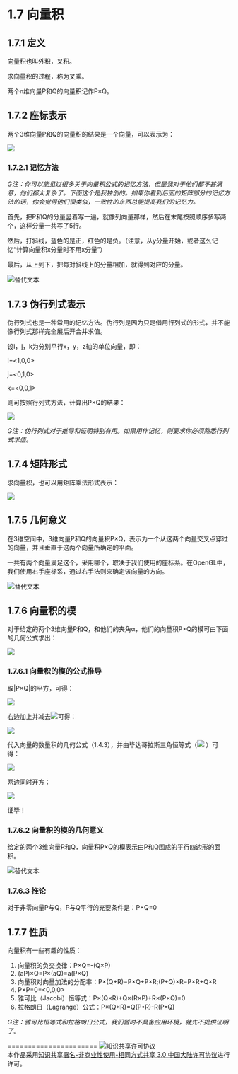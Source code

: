 # 1.7 向量积

## 1.7.1 定义
向量积也叫外积，叉积。

求向量积的过程，称为叉乘。

两个n维向量P和Q的向量积记作P×Q。

## 1.7.2 座标表示
两个3维向量P和Q的向量积的结果是一个向量，可以表示为：

<img src="http://latex.codecogs.com/gif.latex?$$P\times Q = \left\langle {{P_y}{Q_z} - {P_z}{Q_y},{P_z}{Q_x} - {P_x}{Q_z},{P_x}{Q_y} - {P_y}{Q_x}} \right\rangle$$">

### 1.7.2.1 记忆方法

*G注：你可以能见过很多关于向量积公式的记忆方法，但是我对于他们都不甚满意，他们都太复杂了。下面这个是我独创的。如果你看到后面的矩阵部分的记忆方法的话，你会觉得他们很类似，一致性的东西总能提高我们的记忆力。*

首先，把P和Q的分量竖着写一遍，就像列向量那样，然后在末尾按照顺序多写两个，这样分量一共写了5行。

然后，打斜线，蓝色的是正，红色的是负。（注意，从y分量开始，或者这么记忆“计算向量积x分量时不用x分量”）

最后，从上到下，把每对斜线上的分量相加，就得到对应的分量。

![替代文本](pic/1-7-1.png "1-7-1.png")

## 1.7.3 伪行列式表示

伪行列式也是一种常用的记忆方法。伪行列是因为只是借用行列式的形式，并不能像行列式那样完全展后开合并求值。

设i，j，k为分别平行x，y，z轴的单位向量，即：

i=\<1,0,0\>

j=\<0,1,0\>

k=\<0,0,1\>

则可按照行列式方法，计算出P×Q的结果：

<img src="http://latex.codecogs.com/gif.latex?$$P \times Q = \left| {\begin{array}{*{20}{c}}
i&j&k\\
{{P_x}}&{{P_y}}&{{P_z}}\\
{{Q_x}}&{{Q_y}}&{{Q_z}}
\end{array}} \right| = i\left( {{P_y}{Q_z} - {P_z}{Q_y}} \right) + j\left( {{P_z}{Q_x} - {P_x}{Q_z}} \right) + k\left( {{P_x}{Q_y} - {P_y}{Q_x}} \right)$$">


*G注：伪行列式对于推导和证明特别有用。如果用作记忆，则要求你必须熟悉行列式求值。*

## 1.7.4 矩阵形式

求向量积，也可以用矩阵乘法形式表示：

<img src="http://latex.codecogs.com/gif.latex?$$P \times Q = \left[ {\begin{array}{*{20}{c}}
0&{ - {P_z}}&{{P_y}}\\
{{P_z}}&0&{ - {P_x}}\\
{ - {P_y}}&{{P_x}}&0
\end{array}} \right]\left[ {\begin{array}{*{20}{c}}
{{Q_x}}\\
{{Q_y}}\\
{{Q_z}}
\end{array}} \right]$$">


## 1.7.5 几何意义

在3维空间中，3维向量P和Q的向量积P×Q，表示为一个从这两个向量交叉点穿过的向量，并且垂直于这两个向量所确定的平面。

一共有两个向量满足这个，采用哪个，取决于我们使用的座标系。在OpenGL中，我们使用右手座标系，通过右手法则来确定该向量的方向。

![替代文本](pic/1-7-2.png "1-7-2.png")







## 1.7.6 向量积的模
对于给定的两个3维向量P和Q，和他们的夹角α，他们的向量积P×Q的模可由下面的几何公式求出：

<img src="http://latex.codecogs.com/gif.latex?$$\left| {P \times Q} \right| = \left| P \right|\left| Q \right|\sin \alpha$$">

### 1.7.6.1 向量积的模的公式推导

取|P×Q|的平方，可得：

<img src="http://latex.codecogs.com/gif.latex?$$\begin{gathered}
  {\left| {P \times Q} \right|^2} = {\left| {\left\langle {{P_y}{Q_z} - {P_z}{Q_y},{P_z}{Q_x} - {P_x}{Q_z},{P_x}{Q_y} - {P_y}{Q_x}} \right\rangle } \right|^2} \hfill \\
   = {\left( {{P_y}{Q_z} - {P_z}{Q_y}} \right)^2} + {\left( {{P_z}{Q_x} - {P_x}{Q_z}} \right)^2} + {\left( {{P_x}{Q_y} - {P_y}{Q_x}} \right)^2} \hfill \\
   = \left( {P_y^2 + P_z^2} \right)Q_x^2 + \left( {P_x^2 + P_z^2} \right)Q_y^2 + \left( {P_y^2 + P_z^2} \right)Q_x^2 - 2{P_x}{Q_x}{P_y}{Q_y} - 2{P_x}{Q_x}{P_z}{Q_z} - 2{P_y}{Q_y}{P_z}{Q_z} \hfill \\ 
\end{gathered}$$">

右边加上并减去<img src="http://latex.codecogs.com/gif.latex?P_x^2Q_x^2 + P_y^2Q_y^2 + P_z^2Q_z^2 ">可得：

<img src="http://latex.codecogs.com/gif.latex?$$\begin{gathered}
  {\left| {P \times Q} \right|^2} = \left( {P_y^2 + P_z^2} \right)Q_x^2 + \left( {P_x^2 + P_z^2} \right)Q_y^2 + \left( {P_y^2 + P_z^2} \right)Q_x^2 + \left( {P_x^2Q_x^2 + P_y^2Q_y^2 + P_z^2Q_z^2} \right) - 2{P_x}{Q_x}{P_y}{Q_y} - 2{P_x}{Q_x}{P_z}{Q_z} - 2{P_y}{Q_y}{P_z}{Q_z} - \left( {P_x^2Q_x^2 + P_y^2Q_y^2 + P_z^2Q_z^2} \right) \hfill \\
   = \left( {P_x^2 + P_y^2 + P_z^2} \right)\left( {Q_x^2 + Q_y^2 + Q_z^2} \right) - {\left( {P_x^{}Q_x^{} + P_y^{}Q_y^{} + P_z^{}Q_z^{}} \right)^2} \hfill \\
   = {\left| P \right|^2}{\left| Q \right|^2} - {\left( {P \cdot Q} \right)^2} \hfill \\ 
\end{gathered}$$">

代入向量的数量积的几何公式（1.4.3），并由毕达哥拉斯三角恒等式（<img src="http://latex.codecogs.com/gif.latex?{\sin ^2}\alpha  + {\cos ^2}\alpha  = 1">
）可得：

<img src="http://latex.codecogs.com/gif.latex?$$\begin{array}{l}
{\left| {P \times Q} \right|^2} = {\left| P \right|^2}{\left| Q \right|^2} - {\left| P \right|^2}{\left| Q \right|^2}{\cos ^2}\alpha \\
 = {\left| P \right|^2}{\left| Q \right|^2}\left( {1 - {{\cos }^2}\alpha } \right)\\
 = {\left| P \right|^2}{\left| Q \right|^2}{\sin ^2}\alpha 
\end{array}$$">

两边同时开方：

<img src="http://latex.codecogs.com/gif.latex?$$\left| {P \times Q} \right| = \left| P \right|\left| Q \right|\sin \alpha$$">

证毕！

### 1.7.6.2 向量积的模的几何意义

给定的两个3维向量P和Q，向量积P×Q的模表示由P和Q围成的平行四边形的面积。

![替代文本](pic/1-7-3.png "1-7-3.png")

### 1.7.6.3 推论
对于非零向量P与Q，P与Q平行的充要条件是：P×Q=0

## 1.7.7 性质

向量积有一些有趣的性质：

1. 向量积的负交换律：P×Q=-(Q×P)
2. (aP)×Q=P×(aQ)=a(P×Q)
3. 向量积对向量加法的分配率：P×(Q+R)=P×Q+P×R;(P+Q)×R=P×R+Q×R
4. P×P=0=\<0,0,0\>
5. 雅可比（Jacobi）恒等式：P×(Q×R)+Q×(R×P)+R×(P×Q)=0
6. 拉格朗日（Lagrange）公式：P×(Q×R)=Q(P•R)-R(P•Q)

*G注：雅可比恒等式和拉格朗日公式，我们暂时不具备应用环境，就先不提供证明了。*

======================
<a rel="license" href="http://creativecommons.org/licenses/by-nc-sa/3.0/cn/"><img alt="知识共享许可协议" style="border-width:0" src="https://i.creativecommons.org/l/by-nc-sa/3.0/cn/88x31.png" /></a><br />本作品采用<a rel="license" href="http://creativecommons.org/licenses/by-nc-sa/3.0/cn/">知识共享署名-非商业性使用-相同方式共享 3.0 中国大陆许可协议</a>进行许可。
